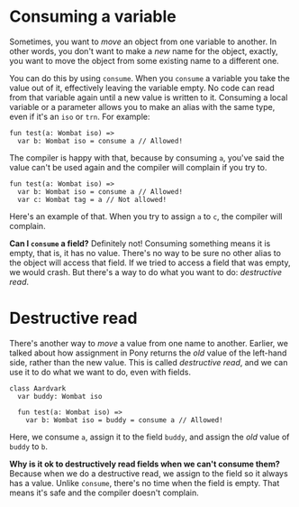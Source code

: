 # Consuming a variable

Sometimes, you want to _move_ an object from one variable to another. In other words, you don't want to make a _new_ name for the object, exactly, you want to move the object from some existing name to a different one.

You can do this by using `consume`. When you `consume` a variable you take the value out of it, effectively leaving the variable empty. No code can read from that variable again until a new value is written to it. Consuming a local variable or a parameter allows you to make an alias with the same type, even if it's an `iso` or `trn`. For example:

```pony
fun test(a: Wombat iso) =>
  var b: Wombat iso = consume a // Allowed!
```

The compiler is happy with that, because by consuming `a`, you've said the value can't be used again and the compiler will complain if you try to.

```pony
fun test(a: Wombat iso) =>
  var b: Wombat iso = consume a // Allowed!
  var c: Wombat tag = a // Not allowed!
```

Here's an example of that. When you try to assign `a` to `c`, the compiler will complain.

__Can I `consume` a field?__ Definitely not! Consuming something means it is empty, that is, it has no value. There's no way to be sure no other alias to the object will access that field. If we tried to access a field that was empty, we would crash. But there's a way to do what you want to do: _destructive read_.

# Destructive read

There's another way to _move_ a value from one name to another. Earlier, we talked about how assignment in Pony returns the _old_ value of the left-hand side, rather than the new value. This is called _destructive read_, and we can use it to do what we want to do, even with fields.

```pony
class Aardvark
  var buddy: Wombat iso

  fun test(a: Wombat iso) =>
    var b: Wombat iso = buddy = consume a // Allowed!
```

Here, we consume `a`, assign it to the field `buddy`, and assign the _old_ value of `buddy` to `b`.

__Why is it ok to destructively read fields when we can't consume them?__ Because when we do a destructive read, we assign to the field so it always has a value. Unlike `consume`, there's no time when the field is empty. That means it's safe and the compiler doesn't complain.
